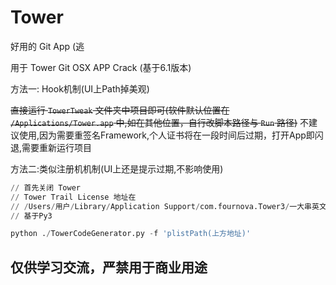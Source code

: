 # Tower

好用的 Git App (逃

用于 Tower Git OSX APP Crack (基于6.1版本)

方法一: Hook机制(UI上Path掉美观)

~~直接运行 `TowerTweak` 文件夹中项目即可(软件默认位置在 `/Applications/Tower.app` 中,如在其他位置，自行改脚本路径与 `Run` 路径)~~ 不建议使用,因为需要重签名Framework,个人证书将在一段时间后过期，打开App即闪退,需要重新运行项目



方法二:类似注册机机制(UI上还是提示过期,不影响使用)

```python
// 首先关闭 Tower
// Tower Trail License 地址在
// /Users/用户/Library/Application Support/com.fournova.Tower3/一大串英文+数字文件夹/trial.plist
// 基于Py3

python ./TowerCodeGenerator.py -f 'plistPath(上方地址)'
```





## 仅供学习交流，严禁用于商业用途

